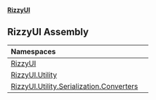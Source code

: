 #### [RizzyUI](index 'index')

## RizzyUI Assembly

| Namespaces | |
| :--- | :--- |
| [RizzyUI](RizzyUI 'RizzyUI') | |
| [RizzyUI.Utility](RizzyUI.Utility 'RizzyUI.Utility') | |
| [RizzyUI.Utility.Serialization.Converters](RizzyUI.Utility.Serialization.Converters 'RizzyUI.Utility.Serialization.Converters') | |
